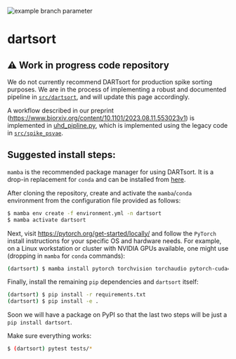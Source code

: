 ![example branch parameter](https://github.com/cwindolf/dartsort/actions/workflows/ci.yml/badge.svg?branch=main)

# dartsort

## :warning: Work in progress code repository

We do not currently recommend DARTsort for production spike sorting purposes. We are in the process of implementing a robust and documented pipeline in [`src/dartsort`](src/dartsort), and will update this page accordingly.

A workflow described in our preprint (https://www.biorxiv.org/content/10.1101/2023.08.11.553023v1) is implemented in [uhd_pipline.py](scripts/uhd_pipeline.py), which is implemented using the legacy code in [`src/spike_psvae`](src/spike_psvae).


## Suggested install steps:

`mamba` is the recommended package manager for using DARTsort. It is a drop-in replacement for `conda` and can be installed from [here](https://mamba.readthedocs.io/en/latest/installation.html).

After cloning the repository, create and activate the `mamba`/`conda` environment from the configuration file provided as follows:

```bash
$ mamba env create -f environment.yml -n dartsort
$ mamba activate dartsort
```

Next, visit https://pytorch.org/get-started/locally/ and follow the `PyTorch` install instructions for your specific OS and hardware needs.
For example, on a Linux workstation or cluster with NVIDIA GPUs available, one might use (dropping in `mamba` for `conda` commands):

```bash
(dartsort) $ mamba install pytorch torchvision torchaudio pytorch-cuda=11.8 -c pytorch -c nvidia
```

Finally, install the remaining `pip` dependencies and `dartsort` itself:

```bash
(dartsort) $ pip install -r requirements.txt
(dartsort) $ pip install -e .
```

Soon we will have a package on PyPI so that the last two steps will be just a `pip install dartsort`.

Make sure everything works:

```bash
$ (dartsort) pytest tests/*
```
